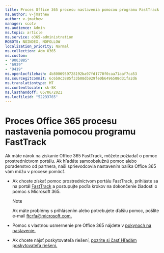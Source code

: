 ```yaml
---
title: Proces Office 365 procesu nastavenia pomocou programu FastTrack
ms.author: v-jmathew
author: v-jmathew
manager: scotv
ms.audience: Admin
ms.topic: article
ms.service: o365-administration
ROBOTS: NOINDEX, NOFOLLOW
localization_priority: Normal
ms.collection: Adm_O365
ms.custom:
- "9003885"
- "6939"
- "9419"
ms.openlocfilehash: 4b8006959728192ba97fd1770f0caa71aaf7ca53
ms.sourcegitcommit: 6c6b0c3885f33b08db929fe0b6496508d31fa2d6
ms.translationtype: MT
ms.contentlocale: sk-SK
ms.lasthandoff: 05/06/2021
ms.locfileid: "52233765"
---
```

# <a name="guided-office-365-setup-process-with-fasttrack"></a>Proces Office 365 procesu nastavenia pomocou programu FastTrack

Ak máte nárok na získanie Office 365 FastTrack, môžete požiadať o pomoc prostredníctvom portálu. Ak hľadáte samoobslužnú pomoc alebo poradenstvo od partnera, naši sprievodcovia nastavením balíka Office 365 vám môžu v procese pomôcť.

- Ak chcete získať pomoc prostredníctvom portálu FastTrack, prihláste sa na portál [FastTrack](https://go.microsoft.com/fwlink/?linkid=2125443) a postupujte podľa krokov na dokončenie žiadosti o pomoc s Microsoft 365.

    > [!NOTE]
    > Ak máte problémy s prihlásením alebo potrebujete ďalšiu pomoc, pošlite e-mail [ftcrfa@microsoft.com.](mailto:ftcrfa@microsoft.com)

- Pomoc s vlastnou usmernenie pre Office 365 nájdete v [pokynoch na nastavenie.](https://go.microsoft.com/fwlink/?linkid=2125827)
- Ak chcete nájsť poskytovateľa riešení, [pozrite si časť Hľadám poskytovateľa riešení.](https://go.microsoft.com/fwlink/?linkid=2125918)